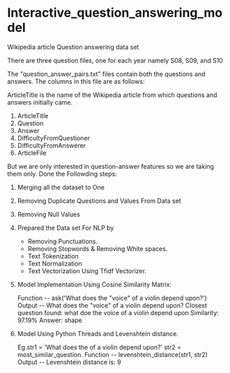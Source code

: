# Interactive_question_answering_model
 Wikipedia article Question answering data set 


There are three question files, one for each year namely S08, S09, and S10

The "question_answer_pairs.txt" files contain both the questions and answers. The columns in this file are as follows:

ArticleTitle is the name of the Wikipedia article from which questions and answers initially came.

1. ArticleTitle	
2. Question
3. Answer	
4. DifficultyFromQuestioner
5. DifficultyFromAnswerer	
6. ArticleFile

But we are only interested in question-answer features so we are taking them only.
Done the Followding steps:
1. Merging all the dataset to One
2. Removing Duplicate Questions and Values From Data set
3. Removing Null Values
4. Prepared the Data set For NLP by
   * Removing Punctuations.
   * Removing Stopwords & Removing White spaces.
   * Text Tokenization
   * Text Normalization
   * Text Vectorization Using Tfidf Vectorizer.
5. Model Implementation Using Cosine Similarity Matrix:
   
   Function -- ask('What does the "voice" of a violin depend upon?')
   Output -- What does the "voice" of a violin depend upon?
             Closest question found: what doe the voice of a violin depend upon
             Similarity: 97.19%
             Answer: shape
7. Model Using Python Threads and Levenshtein distance.

   Eg.str1 = 'What does the of a violin depend upon?'
   str2 = most_similar_question.
   Function -- levenshtein_distance(str1, str2)
   Output -- Levenshtein distance is: 9

